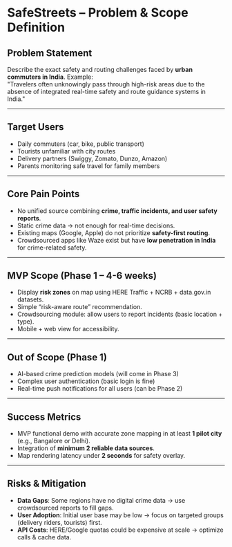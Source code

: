 # SafeStreets – Problem & Scope Definition

## Problem Statement
Describe the exact safety and routing challenges faced by **urban commuters in India**.
Example:  
"Travelers often unknowingly pass through high-risk areas due to the absence of integrated real-time safety and route guidance systems in India."

---

## Target Users
- Daily commuters (car, bike, public transport)
- Tourists unfamiliar with city routes
- Delivery partners (Swiggy, Zomato, Dunzo, Amazon)
- Parents monitoring safe travel for family members

---

## Core Pain Points
- No unified source combining **crime, traffic incidents, and user safety reports**.
- Static crime data → not enough for real-time decisions.
- Existing maps (Google, Apple) do not prioritize **safety-first routing**.
- Crowdsourced apps like Waze exist but have **low penetration in India** for crime-related safety.

---

## MVP Scope (Phase 1 – 4-6 weeks)
- Display **risk zones** on map using HERE Traffic + NCRB + data.gov.in datasets.
- Simple “risk-aware route” recommendation.
- Crowdsourcing module: allow users to report incidents (basic location + type).
- Mobile + web view for accessibility.

---

## Out of Scope (Phase 1)
- AI-based crime prediction models (will come in Phase 3)
- Complex user authentication (basic login is fine)
- Real-time push notifications for all users (can be Phase 2)

---

## Success Metrics
- MVP functional demo with accurate zone mapping in at least **1 pilot city** (e.g., Bangalore or Delhi).
- Integration of **minimum 2 reliable data sources**.
- Map rendering latency under **2 seconds** for safety overlay.

---

## Risks & Mitigation
- **Data Gaps**: Some regions have no digital crime data → use crowdsourced reports to fill gaps.
- **User Adoption**: Initial user base may be low → focus on targeted groups (delivery riders, tourists) first.
- **API Costs**: HERE/Google quotas could be expensive at scale → optimize calls & cache data.